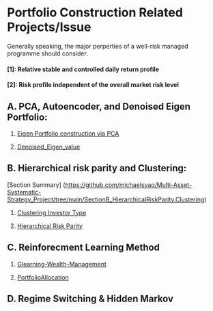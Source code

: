 # Portfolio Construction Related Projects/Issue
Generally speaking, the major perperties of a well-risk managed programme should consider.

#### [1]: Relative stable and controlled daily return profile
#### [2]: Risk profile independent of the overall market risk level

## A. PCA, Autoencoder, and Denoised Eigen Portfolio: 
1. [Eigen Portfolio construction via PCA](https://github.com/michaelsyao/Portfolio_Construction_Projects/tree/main/ProjectA_PCA.Autoencoder.Denoising/Final_pca_eigen_portfolios_m2_ex3.ipynb)

2. [Denoised_Eigen_value](https://github.com/michaelsyao/Portfolio_Construction_Projects/tree/main/ProjectA_PCA.Autoencoder.Denoising/Denoised_Eigen_value/README.md)


## B. Hierarchical risk parity and Clustering:
[Section Summary] (https://github.com/michaelsyao/Multi-Asset-Systematic-Strategy_Project/tree/main/SectionB_HierarchicalRiskParity.Clustering) 

1. [Clustering Investor Type](https://github.com/michaelsyao/Portfolio_Construction_Projects/tree/main/ProjectB_HierarchicalRiskParity.Clustering/ClusteringInvestors.ipynb)

2.  [Hierarchical Risk Parity](https://github.com/michaelsyao/Portfolio_Construction_Projects/tree/main/ProjectB_HierarchicalRiskParity.Clustering/HierarchicalRiskParity.ipynb)


## C. Reinforecment Learning Method
1. [Glearning-Wealth-Management](https://github.com/michaelsyao/Portfolio_Construction_Projects/tree/main/ProjectC_ReinforementLearning/Glearning-Wealth-Management.ipynb)

2. [PortfolioAllocation](https://github.com/michaelsyao/Portfolio_Construction_Projects/tree/main/ProjectC_ReinforementLearning/PortfolioAllocation.ipynb)

## D. Regime Switching & Hidden Markov



